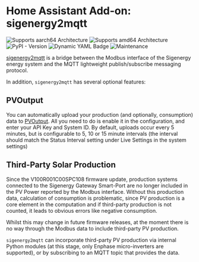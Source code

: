 # Home Assistant Add-on: sigenergy2mqtt

![Supports aarch64 Architecture](https://img.shields.io/badge/aarch64-yes-green.svg)
![Supports amd64 Architecture](https://img.shields.io/badge/amd64-yes-green.svg)
![PyPI - Version](https://img.shields.io/pypi/v/sigenergy2mqtt)
![Dynamic YAML Badge](https://img.shields.io/badge/dynamic/yaml?url=https%3A%2F%2Fraw.githubusercontent.com%2Fseud0nym%2Fhome-assistant-addons%2Frefs%2Fheads%2Fmain%2Fsigenergy2mqtt%2Fconfig.yaml&query=%24.version&prefix=v&label=add-on)
![Maintenance](https://img.shields.io/maintenance/yes/2025)

[sigenergy2mqtt](https://github.com/seud0nym/sigenergy2mqtt) is a bridge between the Modbus interface of the Sigenergy energy system and the MQTT lightweight publish/subscribe messaging protocol.

In addition, `sigenergy2mqtt` has several optional features: 

## PVOutput

You can automatically upload your production (and optionally, consumption) data to [PVOutput](https://pvoutput.org/). All you need to do is enable it in the configuration, and enter your API Key and System ID. By default, uploads occur every 5 minutes, but is configurable to 5, 10 or 15 minute intervals (the interval should match the Status Interval setting under Live Settings in the system settings)

## Third-Party Solar Production

Since the V100R001C00SPC108 firmware update, production systems connected to the Sigenergy Gateway Smart-Port are no longer included in the PV Power reported by the Modbus interface. Without this production data, calculation of consumption is problematic, since PV production is a core element in the computation and if third-party production is not counted, it leads to obvious errors like negative consumption. 

Whilst this may change in future firmware releases, at the moment there is no way through the Modbus data to include third-party PV production.

`sigenergy2mqtt` can incorporate third-party PV production via internal Python modules (at this stage, only Enphase micro-inverters are supported), or by subscribing to an MQTT topic that provides the data.


